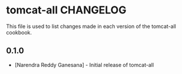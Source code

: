 tomcat-all CHANGELOG
====================

This file is used to list changes made in each version of the tomcat-all cookbook.

0.1.0
-----
- [Narendra Reddy Ganesana] - Initial release of tomcat-all


